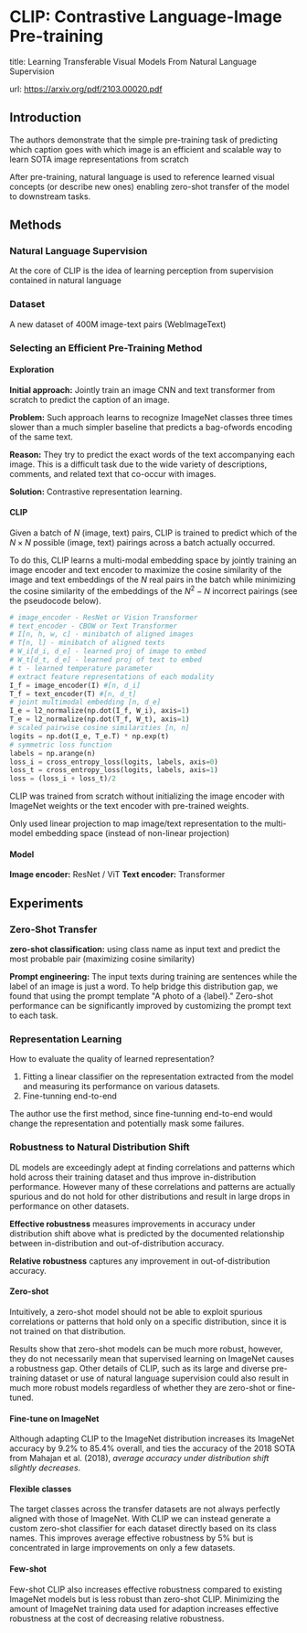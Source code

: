 # CLIP: Contrastive Language-Image Pre-training

title: Learning Transferable Visual Models From Natural Language Supervision

url: <https://arxiv.org/pdf/2103.00020.pdf>

## Introduction

The authors demonstrate that the simple pre-training task of predicting which caption goes with which image is an efficient and scalable way to learn SOTA image representations from scratch

After pre-training, natural language is used to reference learned visual concepts (or describe new ones) enabling zero-shot transfer of the model to downstream tasks.

## Methods

### Natural Language Supervision

At the core of CLIP is the idea of learning perception from supervision contained in natural language

### Dataset

A new dataset of 400M image-text pairs (WebImageText)

### Selecting an Efficient Pre-Training Method

#### Exploration

**Initial approach:** Jointly train an image CNN and text transformer from scratch to predict the caption of an image.

**Problem:** Such approach learns to recognize ImageNet classes three times slower than a much simpler baseline that predicts a bag-ofwords encoding of the same text.

**Reason:** They try to predict the exact words of the text accompanying each image. This is a difficult task due to the wide variety of descriptions, comments, and related text that co-occur with images.

**Solution:** Contrastive representation learning.

#### CLIP

Given a batch of $N$ (image, text) pairs, CLIP is trained to predict which of the $N\times N$ possible (image, text) pairings across a batch actually occurred.

To do this, CLIP learns a multi-modal embedding space by jointly training an image encoder and text encoder to maximize the cosine similarity of the image and text embeddings of the $N$ real pairs in the batch while minimizing the cosine similarity of the embeddings of the $N^2 − N$ incorrect pairings (see the pseudocode below).

```python
# image_encoder - ResNet or Vision Transformer
# text_encoder - CBOW or Text Transformer
# I[n, h, w, c] - minibatch of aligned images
# T[n, l] - minibatch of aligned texts
# W_i[d_i, d_e] - learned proj of image to embed
# W_t[d_t, d_e] - learned proj of text to embed
# t - learned temperature parameter
# extract feature representations of each modality
I_f = image_encoder(I) #[n, d_i]
T_f = text_encoder(T) #[n, d_t]
# joint multimodal embedding [n, d_e]
I_e = l2_normalize(np.dot(I_f, W_i), axis=1)
T_e = l2_normalize(np.dot(T_f, W_t), axis=1)
# scaled pairwise cosine similarities [n, n]
logits = np.dot(I_e, T_e.T) * np.exp(t)
# symmetric loss function
labels = np.arange(n)
loss_i = cross_entropy_loss(logits, labels, axis=0)
loss_t = cross_entropy_loss(logits, labels, axis=1)
loss = (loss_i + loss_t)/2
```

CLIP was trained from scratch without initializing the image encoder with ImageNet weights or the text encoder with pre-trained weights.

Only used linear projection to map image/text representation to the multi-model embedding space (instead of non-linear projection)

#### Model

**Image encoder:** ResNet / ViT
**Text encoder:** Transformer

## Experiments

### Zero-Shot Transfer

**zero-shot classification:** using class name as input text and predict the most probable pair (maximizing cosine similarity)

**Prompt engineering:** The input texts during training are sentences while the label of an image is just a word. To help bridge this distribution gap, we found that using the prompt template "A photo of a {label}." Zero-shot performance can be significantly improved by customizing the prompt text to each task.

### Representation Learning

How to evaluate the quality of learned representation?

1. Fitting a linear classifier on the representation extracted from the model and measuring its performance on various datasets.
2. Fine-tunning end-to-end

The author use the first method, since fine-tunning end-to-end would change the representation and potentially mask some failures.

### Robustness to Natural Distribution Shift

DL models are exceedingly adept at finding correlations and patterns which hold across their training dataset and thus improve in-distribution performance. However many of these correlations and patterns are actually spurious and do not hold for other distributions and result in large drops in performance on other datasets.

**Effective robustness** measures improvements in accuracy under distribution shift above what is predicted by the documented relationship between in-distribution and out-of-distribution accuracy.

**Relative robustness** captures any improvement in out-of-distribution accuracy.

#### Zero-shot

Intuitively, a zero-shot model should not be able to exploit spurious correlations or patterns that hold only on a specific distribution, since it is not trained on that distribution.

Results show that zero-shot models can be much more robust, however, they do not necessarily mean that supervised learning on ImageNet causes a robustness gap. Other details of CLIP, such as its large and diverse pre-training dataset or use of natural language supervision could also result in much more robust models regardless of whether they are zero-shot or fine-tuned.

#### Fine-tune on ImageNet

Although adapting CLIP to the ImageNet distribution increases its ImageNet
accuracy by 9.2% to 85.4% overall, and ties the accuracy of the 2018 SOTA from Mahajan et al. (2018), *average accuracy under distribution shift slightly decreases*.

#### Flexible classes

The target classes across the transfer datasets are not always perfectly aligned with those of ImageNet. With CLIP we can instead generate a custom zero-shot classifier for each dataset directly based on its class names. This improves average effective robustness by 5% but is concentrated in large improvements on only a few datasets.

#### Few-shot

Few-shot CLIP also increases effective robustness compared to existing ImageNet models but is less robust than zero-shot CLIP. Minimizing the amount of ImageNet training data used for adaption increases effective robustness at the cost of decreasing relative robustness.
